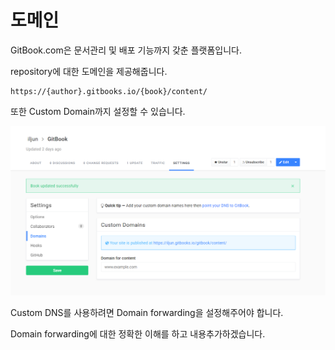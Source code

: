 # 도메인

GitBook.com은 문서관리 및 배포 기능까지 갖춘 플랫폼입니다.

repository에 대한 도메인을 제공해줍니다.

```
https://{author}.gitbooks.io/{book}/content/
```

또한 Custom Domain까지 설정할 수 있습니다.

![customDomain](../../asset/custom-domain.PNG)

Custom DNS를 사용하려면 Domain forwarding을 설정해주어야 합니다.

Domain forwarding에 대한 정확한 이해를 하고 내용추가하겠습니다.